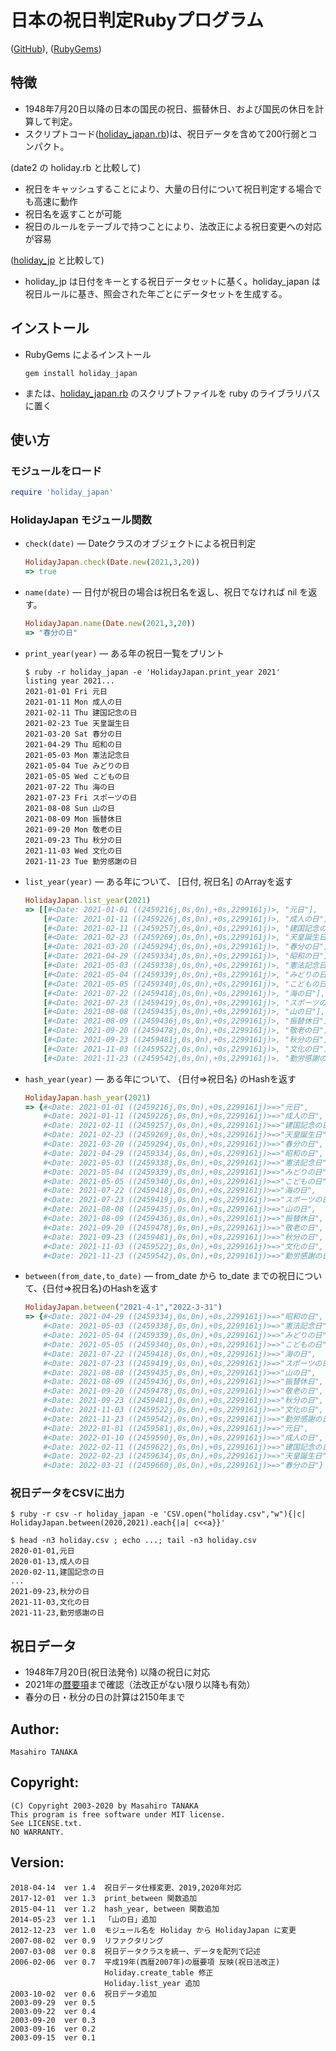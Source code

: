 
# 日本の祝日判定Rubyプログラム

([GitHub](https://github.com/masa16/holiday_japan)),
([RubyGems](https://rubygems.org/gems/holiday_japan))

## 特徴
* 1948年7月20日以降の日本の国民の祝日、振替休日、および国民の休日を計算して判定。
* スクリプトコード([holiday_japan.rb](https://github.com/masa16/holiday_japan/blob/master/lib/holiday_japan.rb))は、祝日データを含めて200行弱とコンパクト。

(date2 の holiday.rb と比較して)
* 祝日をキャッシュすることにより、大量の日付について祝日判定する場合でも高速に動作
* 祝日名を返すことが可能
* 祝日のルールをテーブルで持つことにより、法改正による祝日変更への対応が容易

([holiday_jp](https://rubygems.org/gems/holiday_jp) と比較して)
* holiday_jp は日付をキーとする祝日データセットに基く。holiday_japan は祝日ルールに基き、照会された年ごとにデータセットを生成する。

## インストール

* RubyGems によるインストール
  ```
  gem install holiday_japan
  ```

* または、[holiday_japan.rb](https://github.com/masa16/holiday_japan/blob/master/lib/holiday_japan.rb)
  のスクリプトファイルを ruby のライブラリパスに置く

## 使い方

### モジュールをロード

  ```ruby
  require 'holiday_japan'
  ```

### HolidayJapan モジュール関数

* `check(date)` ― Dateクラスのオブジェクトによる祝日判定

  ```ruby
  HolidayJapan.check(Date.new(2021,3,20))
  => true
  ```


* `name(date)` ― 日付が祝日の場合は祝日名を返し、祝日でなければ nil を返す。

  ```ruby
  HolidayJapan.name(Date.new(2021,3,20))
  => "春分の日"
  ```


* `print_year(year)` ― ある年の祝日一覧をプリント

  ```
  $ ruby -r holiday_japan -e 'HolidayJapan.print_year 2021'
  listing year 2021...
  2021-01-01 Fri 元日
  2021-01-11 Mon 成人の日
  2021-02-11 Thu 建国記念の日
  2021-02-23 Tue 天皇誕生日
  2021-03-20 Sat 春分の日
  2021-04-29 Thu 昭和の日
  2021-05-03 Mon 憲法記念日
  2021-05-04 Tue みどりの日
  2021-05-05 Wed こどもの日
  2021-07-22 Thu 海の日
  2021-07-23 Fri スポーツの日
  2021-08-08 Sun 山の日
  2021-08-09 Mon 振替休日
  2021-09-20 Mon 敬老の日
  2021-09-23 Thu 秋分の日
  2021-11-03 Wed 文化の日
  2021-11-23 Tue 勤労感謝の日

  ```

* `list_year(year)` ― ある年について、 [日付, 祝日名] のArrayを返す

  ```ruby
  HolidayJapan.list_year(2021)
  => [[#<Date: 2021-01-01 ((2459216j,0s,0n),+0s,2299161j)>, "元日"],
      [#<Date: 2021-01-11 ((2459226j,0s,0n),+0s,2299161j)>, "成人の日"],
      [#<Date: 2021-02-11 ((2459257j,0s,0n),+0s,2299161j)>, "建国記念の日"],
      [#<Date: 2021-02-23 ((2459269j,0s,0n),+0s,2299161j)>, "天皇誕生日"],
      [#<Date: 2021-03-20 ((2459294j,0s,0n),+0s,2299161j)>, "春分の日"],
      [#<Date: 2021-04-29 ((2459334j,0s,0n),+0s,2299161j)>, "昭和の日"],
      [#<Date: 2021-05-03 ((2459338j,0s,0n),+0s,2299161j)>, "憲法記念日"],
      [#<Date: 2021-05-04 ((2459339j,0s,0n),+0s,2299161j)>, "みどりの日"],
      [#<Date: 2021-05-05 ((2459340j,0s,0n),+0s,2299161j)>, "こどもの日"],
      [#<Date: 2021-07-22 ((2459418j,0s,0n),+0s,2299161j)>, "海の日"],
      [#<Date: 2021-07-23 ((2459419j,0s,0n),+0s,2299161j)>, "スポーツの日"],
      [#<Date: 2021-08-08 ((2459435j,0s,0n),+0s,2299161j)>, "山の日"],
      [#<Date: 2021-08-09 ((2459436j,0s,0n),+0s,2299161j)>, "振替休日"],
      [#<Date: 2021-09-20 ((2459478j,0s,0n),+0s,2299161j)>, "敬老の日"],
      [#<Date: 2021-09-23 ((2459481j,0s,0n),+0s,2299161j)>, "秋分の日"],
      [#<Date: 2021-11-03 ((2459522j,0s,0n),+0s,2299161j)>, "文化の日"],
      [#<Date: 2021-11-23 ((2459542j,0s,0n),+0s,2299161j)>, "勤労感謝の日"]]
  ```


* `hash_year(year)` ― ある年について、 {日付=>祝日名} のHashを返す

  ```ruby
  HolidayJapan.hash_year(2021)
  => {#<Date: 2021-01-01 ((2459216j,0s,0n),+0s,2299161j)>=>"元日",
      #<Date: 2021-01-11 ((2459226j,0s,0n),+0s,2299161j)>=>"成人の日",
      #<Date: 2021-02-11 ((2459257j,0s,0n),+0s,2299161j)>=>"建国記念の日",
      #<Date: 2021-02-23 ((2459269j,0s,0n),+0s,2299161j)>=>"天皇誕生日",
      #<Date: 2021-03-20 ((2459294j,0s,0n),+0s,2299161j)>=>"春分の日",
      #<Date: 2021-04-29 ((2459334j,0s,0n),+0s,2299161j)>=>"昭和の日",
      #<Date: 2021-05-03 ((2459338j,0s,0n),+0s,2299161j)>=>"憲法記念日",
      #<Date: 2021-05-04 ((2459339j,0s,0n),+0s,2299161j)>=>"みどりの日",
      #<Date: 2021-05-05 ((2459340j,0s,0n),+0s,2299161j)>=>"こどもの日",
      #<Date: 2021-07-22 ((2459418j,0s,0n),+0s,2299161j)>=>"海の日",
      #<Date: 2021-07-23 ((2459419j,0s,0n),+0s,2299161j)>=>"スポーツの日",
      #<Date: 2021-08-08 ((2459435j,0s,0n),+0s,2299161j)>=>"山の日",
      #<Date: 2021-08-09 ((2459436j,0s,0n),+0s,2299161j)>=>"振替休日",
      #<Date: 2021-09-20 ((2459478j,0s,0n),+0s,2299161j)>=>"敬老の日",
      #<Date: 2021-09-23 ((2459481j,0s,0n),+0s,2299161j)>=>"秋分の日",
      #<Date: 2021-11-03 ((2459522j,0s,0n),+0s,2299161j)>=>"文化の日",
      #<Date: 2021-11-23 ((2459542j,0s,0n),+0s,2299161j)>=>"勤労感謝の日"}
  ```


* `between(from_date,to_date)` ― from_date から to_date までの祝日について、{日付=>祝日名}のHashを返す

  ```ruby
  HolidayJapan.between("2021-4-1","2022-3-31")
  => {#<Date: 2021-04-29 ((2459334j,0s,0n),+0s,2299161j)>=>"昭和の日",
      #<Date: 2021-05-03 ((2459338j,0s,0n),+0s,2299161j)>=>"憲法記念日",
      #<Date: 2021-05-04 ((2459339j,0s,0n),+0s,2299161j)>=>"みどりの日",
      #<Date: 2021-05-05 ((2459340j,0s,0n),+0s,2299161j)>=>"こどもの日",
      #<Date: 2021-07-22 ((2459418j,0s,0n),+0s,2299161j)>=>"海の日",
      #<Date: 2021-07-23 ((2459419j,0s,0n),+0s,2299161j)>=>"スポーツの日",
      #<Date: 2021-08-08 ((2459435j,0s,0n),+0s,2299161j)>=>"山の日",
      #<Date: 2021-08-09 ((2459436j,0s,0n),+0s,2299161j)>=>"振替休日",
      #<Date: 2021-09-20 ((2459478j,0s,0n),+0s,2299161j)>=>"敬老の日",
      #<Date: 2021-09-23 ((2459481j,0s,0n),+0s,2299161j)>=>"秋分の日",
      #<Date: 2021-11-03 ((2459522j,0s,0n),+0s,2299161j)>=>"文化の日",
      #<Date: 2021-11-23 ((2459542j,0s,0n),+0s,2299161j)>=>"勤労感謝の日",
      #<Date: 2022-01-01 ((2459581j,0s,0n),+0s,2299161j)>=>"元日",
      #<Date: 2022-01-10 ((2459590j,0s,0n),+0s,2299161j)>=>"成人の日",
      #<Date: 2022-02-11 ((2459622j,0s,0n),+0s,2299161j)>=>"建国記念の日",
      #<Date: 2022-02-23 ((2459634j,0s,0n),+0s,2299161j)>=>"天皇誕生日",
      #<Date: 2022-03-21 ((2459660j,0s,0n),+0s,2299161j)>=>"春分の日"}
  ```


### 祝日データをCSVに出力

  ```
  $ ruby -r csv -r holiday_japan -e 'CSV.open("holiday.csv","w"){|c| HolidayJapan.between(2020,2021).each{|a| c<<a}}'

  $ head -n3 holiday.csv ; echo ...; tail -n3 holiday.csv
  2020-01-01,元日
  2020-01-13,成人の日
  2020-02-11,建国記念の日
  ...
  2021-09-23,秋分の日
  2021-11-03,文化の日
  2021-11-23,勤労感謝の日

  ```

## 祝日データ

* 1948年7月20日(祝日法発令) 以降の祝日に対応
* 2021年の[暦要項](http://eco.mtk.nao.ac.jp/koyomi/yoko/)まで確認（法改正がない限り以降も有効）
* 春分の日・秋分の日の計算は2150年まで

## Author:
    Masahiro TANAKA

## Copyright:
    (C) Copyright 2003-2020 by Masahiro TANAKA
    This program is free software under MIT license.
    See LICENSE.txt.
    NO WARRANTY.

## Version:
    2018-04-14  ver 1.4  祝日データ仕様変更、2019,2020年対応
    2017-12-01  ver 1.3  print_between 関数追加
    2015-04-11  ver 1.2  hash_year, between 関数追加
    2014-05-23  ver 1.1  「山の日」追加
    2012-12-23  ver 1.0  モジュール名を Holiday から HolidayJapan に変更
    2007-08-02  ver 0.9  リファクタリング
    2007-03-08  ver 0.8  祝日データクラスを統一、データを配列で記述
    2006-02-06  ver 0.7  平成19年(西暦2007年)の暦要項 反映(祝日法改正)
                         Holiday.create_table 修正
                         Holiday.list_year 追加
    2003-10-02  ver 0.6  祝日データ追加
    2003-09-29  ver 0.5
    2003-09-22  ver 0.4
    2003-09-20  ver 0.3
    2003-09-16  ver 0.2
    2003-09-15  ver 0.1
